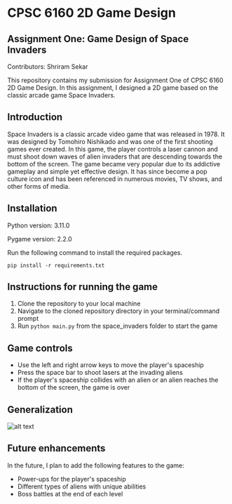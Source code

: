 # CPSC 6160 2D Game Design

## Assignment One: Game Design of Space Invaders

Contributors: Shriram Sekar

This repository contains my submission for Assignment One of CPSC 6160 2D Game Design. In this assignment, I designed a 2D game based on the classic arcade game Space Invaders.

## Introduction

Space Invaders is a classic arcade video game that was released in 1978. It was designed by Tomohiro Nishikado and was one of the first shooting games ever created. In this game, the player controls a laser cannon and must shoot down waves of alien invaders that are descending towards the bottom of the screen. The game became very popular due to its addictive gameplay and simple yet effective design. It has since become a pop culture icon and has been referenced in numerous movies, TV shows, and other forms of media.

## Installation

Python version: 3.11.0

Pygame version: 2.2.0

Run the following command to install the required packages.

`pip install -r requirements.txt`

## Instructions for running the game

1. Clone the repository to your local machine
2. Navigate to the cloned repository directory in your terminal/command prompt
3. Run `python main.py` from the space_invaders folder to start the game

## Game controls

* Use the left and right arrow keys to move the player's spaceship
* Press the space bar to shoot lasers at the invading aliens
* If the player's spaceship collides with an alien or an alien reaches the bottom of the screen, the game is over

## Generalization

![alt text](image.png "Space Invaders Intro Screen")

## Future enhancements

In the future, I plan to add the following features to the game:

* Power-ups for the player's spaceship
* Different types of aliens with unique abilities
* Boss battles at the end of each level
